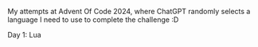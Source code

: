 My attempts at Advent Of Code 2024, where ChatGPT randomly selects a language I need to use to complete the challenge :D

Day 1: Lua
